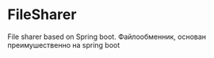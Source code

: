 # FileSharer
File sharer based on Spring boot.
Файлообменник, основан преимушественно на spring boot

